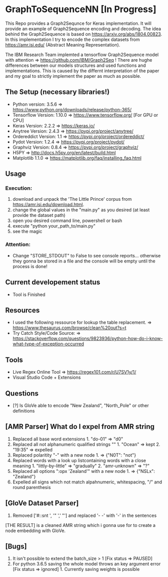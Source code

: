 # GraphToSequenceNN [In Progress] 

This Repo provides a Graph2Sequnce for Keras implementation. It will provide an example of Graph2Sequence encoding and decoding. The idea behind the Graph2Sequence is based on https://arxiv.org/abs/1804.00823. In this implementation I try to encode the complex datasets from https://amr.isi.edu/ (Abstract Meaning Representation). 

The IBM Research Team implemted a tensorflow Graph2Sequence model with attention => https://github.com/IBM/Graph2Seq !
There are hughe differences between our models structures and used functions and implementations.
This is caused by the differnt interpretation of the paper and my goal to strictly implement the paper as much as possible.

## The Setup (necessary libraries!)

- Python version:       3.5.6 => https://www.python.org/downloads/release/python-365/
- Tensorflow Version:   1.10.0 => https://www.tensorflow.org/ [For GPU or CPU]
- Keras Version:        2.2.2 => https://keras.io/
- Anytree Version:      2.4.3 => https://pypi.org/project/anytree/
- Ordereddict Version:  1.1   => https://pypi.org/project/ordereddict/
- Pydot Version:        1.2.4 => https://pypi.org/project/pydot/
- Graphviz Version:     0.8.4 => https://pypi.org/project/graphviz/
- H5PY                        => http://docs.h5py.org/en/latest/build.html
- Matplotlib            1.1.0 => https://matplotlib.org/faq/installing_faq.html

## Usage

### Execution:
1. download and unpack the 'The Little Prince' corpus from https://amr.isi.edu/download.html. 
2. change the global values in the "main.py" as you desired (at least provide the dataset path)
3. open you desired command line, powershell or bash
4. execute "python your_path_to/main.py"
5. see the magic

### Attention: 
- Change "STORE_STDOUT" to False to see console reports... otherwise they gonna be stored in a file and the console will be empty until the process is done!

## Current developement status

- Tool is Finished

## Resources

- I used the following ressource for lookup the table replacement.
        => https://www.thesaurus.com/browse/clean%20out?s=t 
- Try Catch Style/Code Source:
        => https://stackoverflow.com/questions/9823936/python-how-do-i-know-what-type-of-exception-occurred

## Tools

- Live Regex Online Tool => https://regex101.com/r/U7SV1y/1/ 
- Visual Studio Code + Extensions

## Questions
- [?]  Is GloVe able to encode "New Zealand", "North_Pole" or other definitions

## [AMR Parser] What do I expel from AMR string
 
1. Replaced all base word extensions 
        1. "do-01" => "d0"
2. Replaced all not alphanumeric qualified strings "" 
        1. "Ocean" => kept
        2. "19:35" => expelled
3. Replaced polaritity "-" with a new node 
        1. => {"N0T": "not"}
4. Replaced words with a look up listcontaining words with a close meaning
        1. "littly-by-little" => "gradually"
        2. "amr-unknown" => "?"
5. Replaced all options ":opx 'Zealand'" with a new node 
        1. => {"NSLx": "Zealand"}
6. Expelled all signs which not match alpahnumeric, whitespacing, "/" and round parenthesis

## [GloVe Dataset Parser]

1. Removed ['#::snt ', '" ',' "'] and replaced '- -' with '-' in the sentences

[THE RESULT] is a cleaned AMR string which i gonna use for to create a node embedding with GloVe.

## [Bugs]

1. It isn't possible to extend the batch_size > 1 [Fix status => PAUSED]
2. For python 3.6.5 saving the whole model throws an key argument error [Fix status => ignored]
        1. Currently saving weights is possible
                                          
